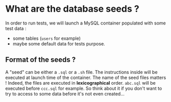 # What are the database seeds ?

In order to run tests, we will launch a MySQL container populated with some test data :

* some tables (`users` for example)
* maybe some default data for tests purpose.

## Format of the seeds ?

A "seed" can be either a `.sql` or a `.sh` file. The instructions inside will be executed at launch time of the container. The name of the seed files matters ! Indeed, the files are executed in **lexicographical** order. `abc.sql` will be executed before `ccc.sql` for example. So think about it if you don't want to try to access to some data before it's not even created... 